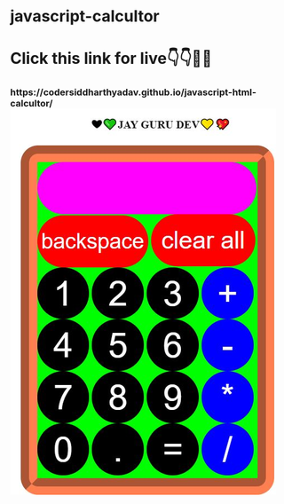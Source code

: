 # javascript-calcultor
<h1>Click this link for live👇👇🙋🤔</h1>


<H3>https://codersiddharthyadav.github.io/javascript-html-calcultor/
<img src="am.JPG">
